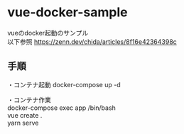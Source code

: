 # vue-docker-sample
vueのdocker起動のサンプル  
以下参照
https://zenn.dev/chida/articles/8f16e42364398c

## 手順
・コンテナ起動
docker-compose up -d

・コンテナ作業  
docker-compose exec app /bin/bash  
vue create .  
yarn serve
